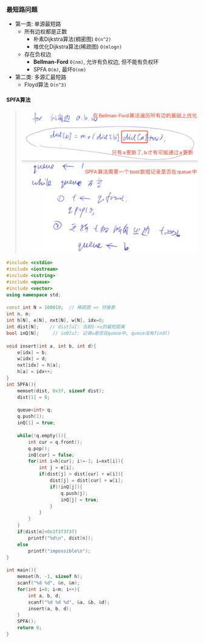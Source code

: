 ### 最短路问题
- 第一类: 单源最短路
  - 所有边权都是正数
      - 朴素Dijkstra算法(稠密图)  `O(n^2)`
      - 堆优化Dijkstra算法(稀疏图)  `O(mlogn)`
  - 存在负权边
      - **Bellman-Ford**  `O(nm)`, 允许有负权边, 但不能有负权环
      - SPFA  `O(m)`, 最坏`O(nm)`
- 第二类: 多源汇最短路
  - Floyd算法  `O(n^3)`

#### SPFA算法
> ![SPFA](/appendix/SPFA.png)

```CPP
#include <cstdio>
#include <iostream>
#include <cstring>
#include <queue>
#include <vector>
using namespace std;

const int N = 100010;  // 稀疏图 => 邻接表
int n, m;
int h[N], e[N], nxt[N], w[N], idx=0;
int dist[N];    // dist[u]: 当前1->u的最短距离
bool inQ[N];     // inQ[u]: 记录u是否在queue中, queue没有find()

void insert(int a, int b, int d){
    e[idx] = b;
    w[idx] = d;
    nxt[idx] = h[a];
    h[a] = idx++;
}
int SPFA(){
    memset(dist, 0x3f, sizeof dist);
    dist[1] = 0;

    queue<int> q;
    q.push(1);
    inQ[1] = true;

    while(!q.empty()){
        int cur = q.front();
        q.pop();
        inQ[cur] = false;
        for(int i=h[cur]; i!=-1; i=nxt[i]){
            int j = e[i];
            if(dist[j] > dist[cur] + w[i]){
                dist[j] = dist[cur] + w[i];
                if(!inQ[j]){
                    q.push(j);
                    inQ[j] = true;
                }
            }
        }
    }
    if(dist[n]<0x3f3f3f3f)
        printf("%d\n", dist[n]);
    else
        printf("impossible\n");
}

int main(){
    memset(h, -1, sizeof h);
    scanf("%d %d", &n, &m);
    for(int i=0; i<m; i++){
        int a, b, d;
        scanf("%d %d %d", &a, &b, &d);
        insert(a, b, d);
    }
    SPFA();
    return 0;
}
```